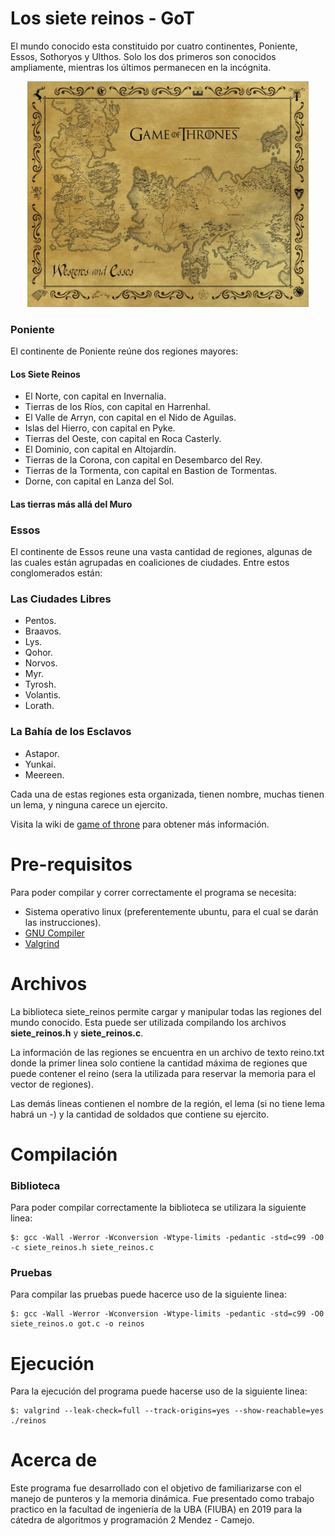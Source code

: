 # Los siete reinos - GoT

El mundo conocido esta constituido por cuatro continentes, Poniente, Essos, Sothoryos y Ulthos.
Solo los dos primeros son conocidos ampliamente, mientras los últimos permanecen en la incógnita.

<p align="center">
  <img width="450" src="https://github.com/P-Jonathan/sources/blob/master/img/game-of-thrones-map.jpg">
</p>

### Poniente
El continente de Poniente reúne dos regiones mayores:

#### Los Siete Reinos
- El Norte, con capital en Invernalia.
- Tierras de los Ríos, con capital en Harrenhal.
- El Valle de Arryn, con capital en el Nido de Aguilas.
- Islas del Hierro, con capital en Pyke.
- Tierras del Oeste, con capital en Roca Casterly.
- El Dominio, con capital en Altojardín.
- Tierras de la Corona, con capital en Desembarco del Rey.
- Tierras de la Tormenta, con capital en Bastion de Tormentas.
- Dorne, con capital en Lanza del Sol.

#### Las tierras más allá del Muro

### Essos
El continente de Essos reune una vasta cantidad de regiones, algunas de las cuales están agrupadas en coaliciones de ciudades. Entre estos conglomerados están:

### Las Ciudades Libres
- Pentos.
- Braavos.
- Lys.
- Qohor.
- Norvos.
- Myr.
- Tyrosh.
- Volantis.
- Lorath.

### La Bahía de los Esclavos
- Astapor.
- Yunkai.
- Meereen.

Cada una de estas regiones esta organizada, tienen nombre, muchas tienen un lema, y ninguna carece un ejercito.

Visita la wiki de <a href="https://hieloyfuego.fandom.com/wiki/Game_of_Thrones" target="_blank">game of throne</a> para obtener más información.

# Pre-requisitos

Para poder compilar y correr correctamente el programa se necesita:

- Sistema operativo linux (preferentemente ubuntu, para el cual se darán las instrucciones).
- [GNU Compiler](https://gcc.gnu.org/install/index.html)
- [Valgrind](http://www.valgrind.org/downloads/current.html)

# Archivos

La biblioteca siete_reinos permite cargar y manipular todas las regiones del mundo conocido. Esta puede ser utilizada compilando los archivos **siete_reinos.h** y **siete_reinos.c**.

La información de las regiones se encuentra en un archivo de texto reino.txt donde la primer linea solo contiene
la cantidad máxima de regiones que puede contener el reino (sera la utilizada para reservar la memoria para el vector
de regiones).

Las demás lineas contienen el nombre de la región, el lema (si no tiene lema habrá un -) y la cantidad de soldados que contiene su ejercito.

# Compilación

### Biblioteca

Para poder compilar correctamente la biblioteca se utilizara la siguiente linea:

```
$: gcc -Wall -Werror -Wconversion -Wtype-limits -pedantic -std=c99 -O0 -c siete_reinos.h siete_reinos.c
```

### Pruebas
Para compilar las pruebas puede hacerce uso de la siguiente linea:

```
$: gcc -Wall -Werror -Wconversion -Wtype-limits -pedantic -std=c99 -O0 siete_reinos.o got.c -o reinos
```

# Ejecución

Para la ejecución del programa puede hacerse uso de la siguiente linea:

```
$: valgrind --leak-check=full --track-origins=yes --show-reachable=yes ./reinos
```

# Acerca de

Este programa fue desarrollado con el objetivo de familiarizarse con el manejo de punteros y la memoria dinámica.
Fue presentado como trabajo practico en la facultad de ingeniería de la UBA (FIUBA) en 2019 para la cátedra de algoritmos y programación 2 Mendez - Camejo.
